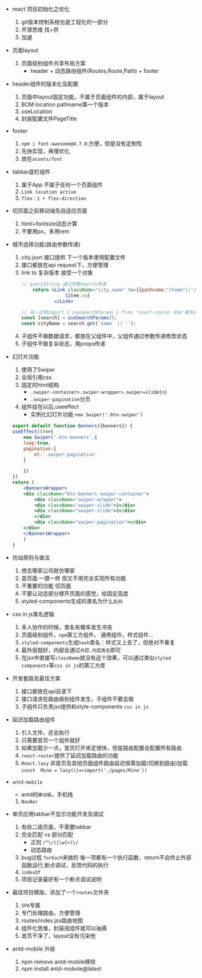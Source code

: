 - react 项目初始化之优化
    1. git版本控制系统也是工程化的一部分
    2. 开源思维 找+供
    3. 加速

- 页面layout
    1. 页面级别组件共享布局方案
        - header + 动态路由组件(Routes,Route,Path) + footer

- header组件的版本化及配置
    1. 页面中layout固定功能，不属于页面组件的内部，属于layout
    2. BOM location.pathname第一个版本
    3. useLocation
    4. 封装配置文件PageTitle

- footer
    1. `npm i font-awesome@4.7.0`:方便，但是没有定制性
    2. 先快实现，再慢优化
    3. 放在`assets/font`

- tabbar底栏组件
    1. 属于App 不属于任何一个页面组件
    2. `Link location active `
    3. `flex：1 + flex-direction`

- 切页面之前移动端先自适应页面
    1. html+fontsize动态计算
    2. 不要用px，多用rem

- 城市选择功能(路由参数传递)
    1. city.json 接口提供 下一个版本使用配置文件
    2. 接口都放在api request下，方便管理
    3. link to 复杂版本 接受一个对象
        ```jsx
        // queryString 通过参数search传递
            return <Link className="city_name" to={{pathname:"/home"||'/',search:`name=${item.nm}`}} key={item.id}>
                        {item.nm}
                    </Link>

        // 另一边用import { useSearchParams } from 'react-router-dom'拿到对应的参数
        const [search] = useSearchParams();
        const cityName = search.get(`name` || '');
        ```
    4. 子组件不做数据请求，都放在父组件中，父组件通过参数传递修改状态
    5. 子组件不做复杂状态，用props传递

- 幻灯片功能
    1. 使用了Swiper
    2. 全局引用css
    3. 固定的html结构
        - `.swiper-container>.swiper-wrapper>.swiper=slide{n}`
        - `.swiper-pagination`分页
    4. 组件挂在以后,useeffect
        - 实例化幻灯片功能 `new Swiper('.btn-swiper')`
    ```jsx
    export default function Banners({banners}) {
    useEffect(()=>{
        new Swiper('.btn-banners',{
        loop:true,
        pagination:{
            el:'.swiper-pagination'
        }

        })
    })
    return (
        <BannersWrapper>
        <div className="btn-banners swiper-container">
            <div className="swiper-wrapper">
            <div className="swiper-slide">1</div>
            <div className="swiper-slide">2</div>
            </div>
            <div className="swiper-pagination"></div>
        </div>
        </BannersWrapper>
        )
    }
    ```

- 仿站原则与做法
    1. 想去哪家公司就仿哪家
    2. 首页面 一摸一样 但又不用完全实现所有功能
    3. 不重要的功能 切页面
    4. 不要让动态部分撑开页面的感觉，给固定高度
    5. styled-components生成的类名为什么`乱码`

- css in js类名逻辑
    1. 多人协作的时候，类名有概率发生冲突
    2. 页面级别组件，`npm`第三方组件， 通用组件，样式组件...
    3. `styled-components`生成`hash`类名：样式又上去了，但绝对不重复
    4. 最外层就好，内层会通过`外层.内层类名`即可
    5. 在jsx中直接写`className`就没有这个效果，可以通过类似`styled components`等`css in js`的第三方库

- 开发套路及最佳方案
    1. 接口都放在api目录下
    2. 接口请求在路由级别组件发生，子组件不要去做
    3. 子组件只负责jsx提供和style-components `css in js`

- 延迟加载路由组件
    1. 引入文件，还会执行
    2. 只需要首页一个组件就好
    3. 如果加载少一点，首页打开肯定很快，但是路由配置会配置所有路由
    4. `react-router`提供了延迟加载路由的功能
    5. `React.lazy` 非首页及其他页面组件路由延迟按需加载(切换到路由)加载`const  Mine = lazy(()=>import('./pages/Mine'))`

- `antd-mobile`
    - antd的`移动版`，手机栈
    1. `NavBar`

- 单页应用tabbar不显示功能开发及调试
    1. 有些二级页面，不需要tabbar
    2. 完全匹配 vs 部分匹配
        - 正则 `/^\/([\w]+)\/`
        - 动态路由
    3. bug过程 `forEach`来做的 每一项都有一个执行函数，return不会终止外部函数运行,断点调试，反馈代码的执行
    4. `indexOf`
    5. 项目记录最好有一个断点调试说明

- 最佳项目模版，添加了一个`routes`文件夹
    1. `SPA`专属
    2. 专门处理路由，方便管理
    3. routes/index.jsx路由地图
    4. 组件化思维，封装成组件就可以抽离
    5. 首页干净了，layout没有污染他

- antd-mobile 升级
    1. npm remove antd-mobile移除
    2. npm install antd-mobole@latest